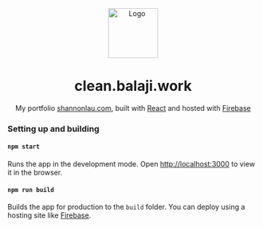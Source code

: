 <div align="center">
  <img alt="Logo" src="https://ftp.jfag.in/0:/icons/b.w.png" width="100" />
</div>
<h1 align="center">
  clean.balaji.work
</h1>

<p align="center">
  My portfolio <a href="https://balaji.work" target="_blank">shannonlau.com</a>, built with <a href="https://reactjs.org/" target="_blank">React</a> and hosted with <a href="https://firebase.google.com/" target="_blank">Firebase</a>
</p>

### Setting up and building

#### `npm start`

Runs the app in the development mode. Open [http://localhost:3000](http://localhost:3000) to view it in the browser.

#### `npm run build`

Builds the app for production to the `build` folder. You can deploy using a hosting site like <a href="https://firebase.google.com/" target="_blank">Firebase</a>.
